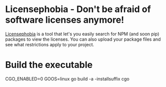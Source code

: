 # Licensephobia - Don't be afraid of software licenses anymore!

[Licensephobia](https://licensephobia.com) is a tool that let's you easily search for NPM (and soon pip) packages to view the licenses. You can also upload your package files and see what restrictions apply to your project.

# Build the executable

CGO_ENABLED=0 GOOS=linux go build -a -installsuffix cgo
